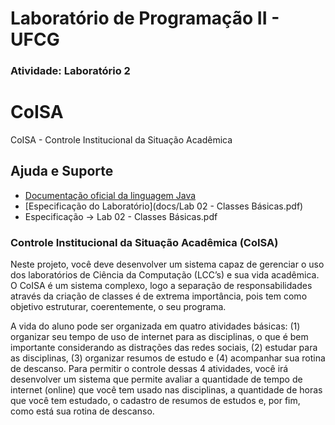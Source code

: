 # Laboratório de Programação II - UFCG
### Atividade: Laboratório 2

# CoISA
CoISA - Controle Institucional da Situação Acadêmica

## Ajuda e Suporte

* [Documentação oficial da linguagem Java](https://docs.oracle.com/javase/tutorial/)
* [Especificação do Laboratório](docs/Lab 02 - Classes Básicas.pdf)
* Especificação -> Lab 02 - Classes Básicas.pdf

### Controle Institucional da Situação Acadêmica (CoISA)

Neste projeto, você deve desenvolver um sistema capaz de gerenciar o uso dos laboratórios de
Ciência da Computação (LCC’s) e sua vida acadêmica. O CoISA é um sistema complexo, logo a
separação de responsabilidades através da criação de classes é de extrema importância, pois tem
como objetivo estruturar, coerentemente, o seu programa.

A vida do aluno pode ser organizada em quatro atividades básicas: (1) organizar seu tempo de uso
de internet para as disciplinas, o que é bem importante considerando as distrações das redes
sociais, (2) estudar para as disciplinas, (3) organizar resumos de estudo e (4) acompanhar sua
rotina de descanso. Para permitir o controle dessas 4 atividades, você irá desenvolver um sistema
que permite avaliar a quantidade de tempo de internet (online) que você tem usado nas disciplinas, a
quantidade de horas que você tem estudado, o cadastro de resumos de estudos e, por fim, como
está sua rotina de descanso.
